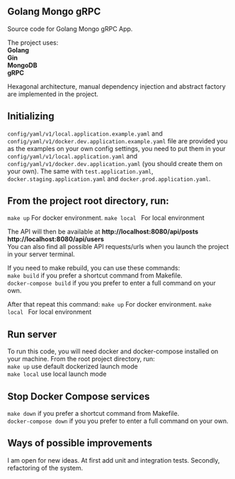 <div align="left">
  
## Golang Mongo gRPC     
Source code for  Golang Mongo gRPC App.

The project uses:  
**Golang    
Gin  
MongoDB  
gRPC**

Hexagonal architecture, manual dependency injection and abstract factory are implemented in the project.  

## Initializing
`config/yaml/v1/local.application.example.yaml` and `config/yaml/v1/docker.dev.application.example.yaml` file are provided you as the examples on your own config settings, you need to put them in your `config/yaml/v1/local.application.yaml` and `config/yaml/v1/docker.dev.application.yaml` (you should create them on your own). The same with `test.application.yaml`, `docker.staging.application.yaml` and `docker.prod.application.yaml`.

## From the project root directory, run:  
```make up``` For docker environment.  ```make local ``` For local environment     
    
The API will then be available at  **http://localhost:8080/api/posts  http://localhost:8080/api/users**  
You can also find all possible API requests/urls when you launch the project in your server terminal. 

If you need to make rebuild, you can use these commands:  
```make build``` if you prefer a shortcut command from Makefile.   
```docker-compose build``` if you you prefer to enter a full command on your own.
  
After that repeat this command:
```make up``` For docker environment.  ```make local ``` For local environment    

## Run server
To run this code, you will need docker and docker-compose installed on your machine. From the root project directory, run:  
```make up``` use default dockerized launch mode     
```make local``` use local launch mode 

## Stop Docker Compose services 
```make down``` if you prefer a shortcut command from Makefile.  
```docker-compose down``` if you you prefer to enter a full command on your own.
 
## Ways of possible improvements
I am open for new ideas. At first add unit and integration tests. Secondly, refactoring of the system.

</div>
